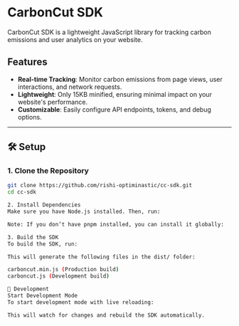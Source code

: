# CarbonCut SDK

CarbonCut SDK is a lightweight JavaScript library for tracking carbon emissions and user analytics on your website.

## Features

- **Real-time Tracking**: Monitor carbon emissions from page views, user interactions, and network requests.
- **Lightweight**: Only 15KB minified, ensuring minimal impact on your website's performance.
- **Customizable**: Easily configure API endpoints, tokens, and debug options.

---

## 🛠️ Setup

### 1. Clone the Repository

```bash
git clone https://github.com/rishi-optiminastic/cc-sdk.git
cd cc-sdk

2. Install Dependencies
Make sure you have Node.js installed. Then, run:

Note: If you don’t have pnpm installed, you can install it globally:

3. Build the SDK
To build the SDK, run:

This will generate the following files in the dist/ folder:

carboncut.min.js (Production build)
carboncut.js (Development build)

🧪 Development
Start Development Mode
To start development mode with live reloading:

This will watch for changes and rebuild the SDK automatically.

